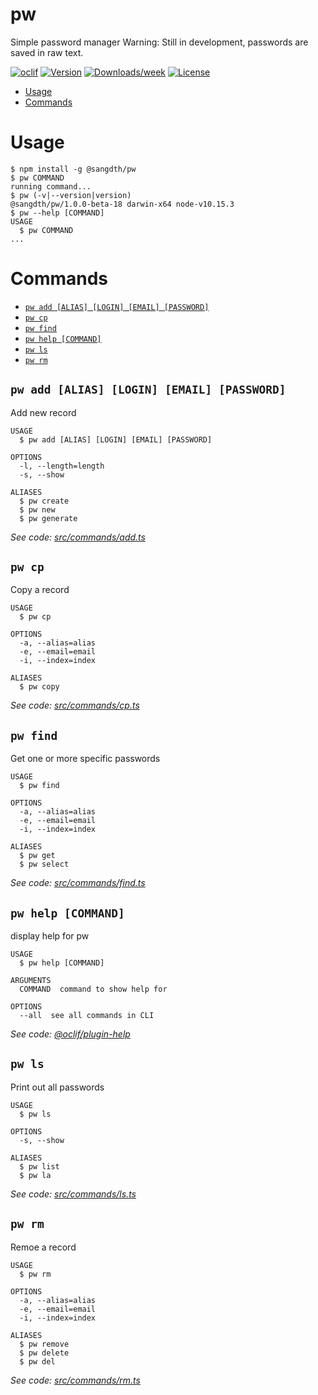 pw
==

Simple password manager
Warning: Still in development, passwords are saved in raw text.

[![oclif](https://img.shields.io/badge/cli-oclif-brightgreen.svg)](https://oclif.io)
[![Version](https://img.shields.io/npm/v/pw.svg)](https://npmjs.org/package/@sangdth/pw)
[![Downloads/week](https://img.shields.io/npm/dw/pw.svg)](https://npmjs.org/package/@sangdth/pw)
[![License](https://img.shields.io/npm/l/pw.svg)](https://github.com/sangdth/pw/blob/master/package.json)

<!-- toc -->
* [Usage](#usage)
* [Commands](#commands)
<!-- tocstop -->
# Usage
<!-- usage -->
```sh-session
$ npm install -g @sangdth/pw
$ pw COMMAND
running command...
$ pw (-v|--version|version)
@sangdth/pw/1.0.0-beta-18 darwin-x64 node-v10.15.3
$ pw --help [COMMAND]
USAGE
  $ pw COMMAND
...
```
<!-- usagestop -->
# Commands
<!-- commands -->
* [`pw add [ALIAS] [LOGIN] [EMAIL] [PASSWORD]`](#pw-add-alias-login-email-password)
* [`pw cp`](#pw-cp)
* [`pw find`](#pw-find)
* [`pw help [COMMAND]`](#pw-help-command)
* [`pw ls`](#pw-ls)
* [`pw rm`](#pw-rm)

## `pw add [ALIAS] [LOGIN] [EMAIL] [PASSWORD]`

Add new record

```
USAGE
  $ pw add [ALIAS] [LOGIN] [EMAIL] [PASSWORD]

OPTIONS
  -l, --length=length
  -s, --show

ALIASES
  $ pw create
  $ pw new
  $ pw generate
```

_See code: [src/commands/add.ts](https://github.com/sangdth/pw/blob/v1.0.0-beta-18/src/commands/add.ts)_

## `pw cp`

Copy a record

```
USAGE
  $ pw cp

OPTIONS
  -a, --alias=alias
  -e, --email=email
  -i, --index=index

ALIASES
  $ pw copy
```

_See code: [src/commands/cp.ts](https://github.com/sangdth/pw/blob/v1.0.0-beta-18/src/commands/cp.ts)_

## `pw find`

Get one or more specific passwords

```
USAGE
  $ pw find

OPTIONS
  -a, --alias=alias
  -e, --email=email
  -i, --index=index

ALIASES
  $ pw get
  $ pw select
```

_See code: [src/commands/find.ts](https://github.com/sangdth/pw/blob/v1.0.0-beta-18/src/commands/find.ts)_

## `pw help [COMMAND]`

display help for pw

```
USAGE
  $ pw help [COMMAND]

ARGUMENTS
  COMMAND  command to show help for

OPTIONS
  --all  see all commands in CLI
```

_See code: [@oclif/plugin-help](https://github.com/oclif/plugin-help/blob/v2.1.6/src/commands/help.ts)_

## `pw ls`

Print out all passwords

```
USAGE
  $ pw ls

OPTIONS
  -s, --show

ALIASES
  $ pw list
  $ pw la
```

_See code: [src/commands/ls.ts](https://github.com/sangdth/pw/blob/v1.0.0-beta-18/src/commands/ls.ts)_

## `pw rm`

Remoe a record

```
USAGE
  $ pw rm

OPTIONS
  -a, --alias=alias
  -e, --email=email
  -i, --index=index

ALIASES
  $ pw remove
  $ pw delete
  $ pw del
```

_See code: [src/commands/rm.ts](https://github.com/sangdth/pw/blob/v1.0.0-beta-18/src/commands/rm.ts)_
<!-- commandsstop -->
